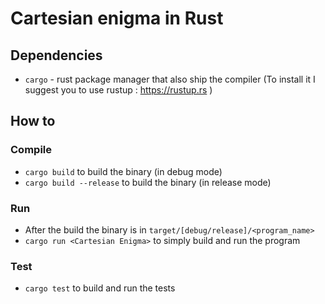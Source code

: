 # Cartesian enigma in Rust

## Dependencies
* `cargo` - rust package manager that also ship the compiler (To install it I suggest you to use rustup : https://rustup.rs )

## How to
### Compile 
* `cargo build` to build the binary (in debug mode)
* `cargo build --release` to build the binary (in release mode)

### Run
* After the build the binary is in `target/[debug/release]/<program_name>`
* `cargo run <Cartesian Enigma>` to simply build and run the program

### Test
* `cargo test` to build and run the tests
